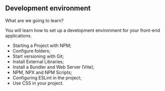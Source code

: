 ## Development environment

What are we going to learn?

You will learn how to set up a development environment for your front-end applications.

- Starting a Project with NPM;
- Configure folders;
- Start versioning with Git;
- Install External Libraries;
- Install a Bundler and Web Server (Vite);
- NPM, NPX and NPM Scripts;
- Configuring ESLint in the project;
- Use CSS in your project.